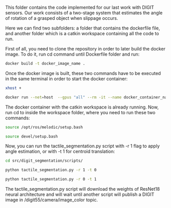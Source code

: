 This folder contains the code implemented for our last work with DIGIT sensors. Our work consists of a two-stage system that estimates the angle of rotation of a grasped object when slippage occurs. 

Here we can find two subfolders: a folder that contains the dockerfile file, and another folder which is a catkin workspace containing all the code to run.

First of all, you need to clone the repository in order to later build the docker image. To do it, run cd command until Dockerfile folder and run:

```sh
docker build -t docker_image_name .
```

Once the docker image is built, these two commands have to be executed in the same terminal in order to start the docker container:

```sh 
xhost +
```

```sh 
docker run --net=host  --gpus "all" --rm -it --name docker_container_name --volume path/to/aurova_grasping/Tactile_sensing/Digit_sensor/Tactile_segmentation/code/digit_segmentation:/digit_segmentation -e DISPLAY=$DISPLAY -v /tmp/.X11-unix:/tmp/.X11-uni docker_image_name

```

The docker container with the catkin workspace is already running. Now, run cd to inside the workspace folder, where you need to run these two commands:

```sh 
source /opt/ros/melodic/setup.bash
```

```sh 
source devel/setup.bash
```

Now, you can run the tactile_segmentation.py script with -r 1 flag to apply angle estimation, or 
with -t 1 for centroid translation:

```sh 
cd src/digit_segmentation/scripts/
```



```sh 
python tactile_segmentation.py -r 1 -t 0
```

```sh 
python tactile_segmentation.py -r 0 -t 1
```

The tactile_segmentation.py script will download the weights of ResNet18 neural architecture and will wait until another script will publish a DIGIT image in /digit55/camera/image_color topic.  
